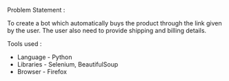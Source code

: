 Problem Statement :

To create a bot which automatically buys the product through the link given by the user. The user also need to provide shipping and billing details.

Tools used :

* Language - Python
* Libraries - Selenium, BeautifulSoup
* Browser - Firefox
